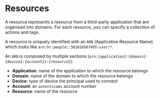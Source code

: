 # Resources

A resource represents a resource from a third-party application that are organised into domains.
For each resource, you can specify a collection of actions and tags.

A resource is uniquely identified with an `ARN` (Applicative Resource Name) which looks like `arn:hr:people::581616507495:user/*`.

An `ARN` is composed by multiple sections (`arn:{application}:{domain}:{device}:{account}}:{resource}`):

- **Application**: name of the application to which the resource belongs
- **Domain**: name of the domain to which the resource belongs
- **Device**: type of device the principal used to connect
- **Account**: an `autenticami` account number
- **Resource**: name of the resource
